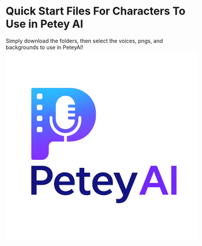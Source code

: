 # Quick Start Files For Characters To Use in Petey AI
Simply download the folders, then select the voices, pngs, and backgrounds to use in PeteyAI!
![My Logo](./PeteyAILogo.png)
